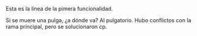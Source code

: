 
Esta es la línea de la pimera funcionalidad.

Si se muere una pulga, ¿a dónde va? Al pulgatorio.
Hubo conflictos con la rama principal, pero se solucionaron cp.
